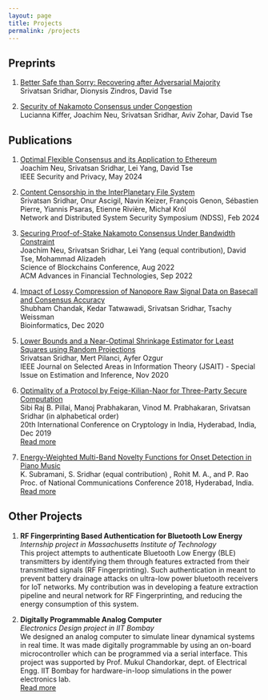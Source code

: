 ```yaml
---
layout: page
title: Projects
permalink: /projects
---
```


## **Preprints** ##

1. [Better Safe than Sorry: Recovering after Adversarial Majority](https://arxiv.org/abs/2310.06338) <br/>
Srivatsan Sridhar, Dionysis Zindros, David Tse

1. [Security of Nakamoto Consensus under Congestion](https://arxiv.org/abs/2303.09113) <br/>
Lucianna Kiffer, Joachim Neu, Srivatsan Sridhar, Aviv Zohar, David Tse 

## **Publications** ##

1. [Optimal Flexible Consensus and its Application to Ethereum](https://arxiv.org/abs/2308.05096) <br/>
Joachim Neu, Srivatsan Sridhar, Lei Yang, David Tse <br/>
IEEE Security and Privacy, May 2024 <br/>

1. [Content Censorship in the InterPlanetary File System](https://arxiv.org/abs/2307.12212)<br/>
Srivatsan Sridhar, Onur Ascigil, Navin Keizer, François Genon, Sébastien Pierre, Yiannis Psaras, Etienne Rivière, Michał Król<br/>
Network and Distributed System Security Symposium (NDSS), Feb 2024<br/>

1. [Securing Proof-of-Stake Nakamoto Consensus Under Bandwidth Constraint](https://arxiv.org/abs/2111.12332) <br/>
Joachim Neu, Srivatsan Sridhar, Lei Yang (equal contribution), David Tse, Mohammad Alizadeh <br/>
Science of Blockchains Conference, Aug 2022 <br/>
ACM Advances in Financial Technologies, Sep 2022 <br/>

1. [Impact of Lossy Compression of Nanopore Raw Signal Data on Basecall and Consensus Accuracy](https://doi.org/10.1093/bioinformatics/btaa1017) <br/>
Shubham Chandak, Kedar Tatwawadi, Srivatsan Sridhar, Tsachy Weissman <br/>
Bioinformatics, Dec 2020 <br/>

1. [Lower Bounds and a Near-Optimal Shrinkage Estimator for Least Squares using Random Projections](https://ieeexplore.ieee.org/document/9269358) <br/>
Srivatsan Sridhar, Mert Pilanci, Ayfer Ozgur <br/>
IEEE Journal on Selected Areas in Information Theory (JSAIT) - Special Issue on Estimation and Inference, Nov 2020 <br/>

1. [Optimality of a Protocol by Feige-Kilian-Naor for Three-Party Secure Computation](https://doi.org/10.1007/978-3-030-35423-7_11) <br/>
Sibi Raj B. Pillai, Manoj Prabhakaran, Vinod M. Prabhakaran, Srivatsan Sridhar (in alphabetical order)<br/>
20th International Conference on Cryptology in India, Hyderabad, India, Dec 2019<br/>
[Read more](/secure_comp)

1. [Energy-Weighted Multi-Band Novelty Functions for Onset Detection in Piano Music](https://www.ee.iitb.ac.in/student/~daplab/publications/2018/p154-subramani.pdf) <br/>
K. Subramani, S. Sridhar (equal contribution) , Rohit M. A., and P. Rao<br/>
Proc. of National Communications Conference 2018, Hyderabad, India.<br/>
[Read more](/onset_detection)<br/>



## **Other Projects** ##

<!-- 1. **AdvAE and FlowAE : Sampling Arbitrary Latent Variable Distributions in an Autoencoder** <br/>
*Deep Generative Models project at Stanford University* <br/>
In the traditional variational autoencoder (VAE), the latent variable is sampled from a simple prior distribution which is usually Gaussian. The simple prior makes the sampled latent variable less expressive, and the prior may not fit the data distribution well. We propose to learn an arbitrarily distributed latent space, and then use a generative model to learn the arbitrary distribution for the latent variable. <br/>
[Read more](/advae)

1. **See in the Dark**<br/>
*Image Processing project in IIT Bombay*<br/>
Reconstruct bright images from dark (low light, low exposure) images, without increasing the noise in the resulting image. We have presented an end-to-end system for this purpose using a cGAN (Conditional Generative Adversarial Network). <br/>
[Read more](/see_in_the_dark) -->

1. **RF Fingerprinting Based Authentication for Bluetooth Low Energy**<br/>
*Internship project in Massachusetts Institute of Technology*<br/>
This project attempts to authenticate Bluetooth Low Energy (BLE) transmitters by identifying them through features extracted from their transmitted signals (RF Fingerprinting). Such authentication in meant to prevent battery drainage attacks on ultra-low power bluetooth receivers for IoT networks. My contribution was in developing a feature extraction pipeline and neural network for RF Fingerprinting, and reducing the energy consumption of this system.<br/>

1. **Digitally Programmable Analog Computer**<br/>
*Electronics Design project in IIT Bombay*<br/>
We designed an analog computer to simulate linear dynamical systems in real time. It was made digitally programmable by using an on-board microcontroller which can be programmed via a serial interface. This project was supported by Prof. Mukul Chandorkar, dept. of Electrical Engg. IIT Bombay for hardware-in-loop simulations in the power electronics lab.<br/>
[Read more](/dpac)

<!-- 1. **Voice Conversion**<br/>
*Machine Learning project in IIT Bombay*<br/>
The Voice Conversion task involves converting speech from one speaker’s (source) voice to another speaker’s (target) voice. We have explored multiple variations of Recurrent Neural Networks (RNNs) using LSTMs and GRUs. Our approach uses two independently trained neural networks - one which converts source speech to phonemes and another which converts phonemes to target speech. <br/>
[Read more](/voice_conversion) -->

<!-- 1. **Secure Multiparty Computation**<br/>
*Project guided by [Prof. Sibiraj Pillai](https://www.ee.iitb.ac.in/~bsraj/), [Prof. Vinod Prabhakaran](http://www.tcs.tifr.res.in/~vinodmp/), [Prof. Manoj Prabhakaran](https://www.cse.iitb.ac.in/~mp/) (as B.Tech. project)*<br/>
In this problem, two parties Alice (A) and Bob (B) have private data X and Y, respectively. A third party Charlie (C) needs to compute a function Z = f(X,Y). This must be done in such a way that each party does not learn anything more about other parties' private data than what they already know. We analyze lower bounds on the amount of randomness and communication required to achieve this. In particular, we proved the optimality of a well known protocol of three-party secure computation of AND. We prove this under a more general weak secrecy requirement. The proof uses a novel set-theoretic approach which we believe can be extended to other security problems.<br/>
[Read more](/secure_comp) -->